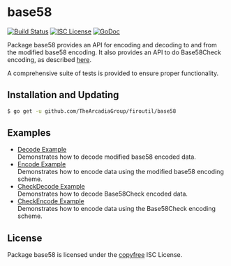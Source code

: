 base58
==========

[![Build Status](http://img.shields.io/travis/TheArcadiaGroup/firoutil.svg)](https://travis-ci.org/TheArcadiaGroup/firoutil)
[![ISC License](http://img.shields.io/badge/license-ISC-blue.svg)](http://copyfree.org)
[![GoDoc](https://img.shields.io/badge/godoc-reference-blue.svg)](http://godoc.org/github.com/TheArcadiaGroup/firoutil/base58)

Package base58 provides an API for encoding and decoding to and from the
modified base58 encoding.  It also provides an API to do Base58Check encoding,
as described [here](https://en.bitcoin.it/wiki/Base58Check_encoding).

A comprehensive suite of tests is provided to ensure proper functionality.

## Installation and Updating

```bash
$ go get -u github.com/TheArcadiaGroup/firoutil/base58
```

## Examples

* [Decode Example](http://godoc.org/github.com/TheArcadiaGroup/firoutil/base58#example-Decode)  
  Demonstrates how to decode modified base58 encoded data.
* [Encode Example](http://godoc.org/github.com/TheArcadiaGroup/firoutil/base58#example-Encode)  
  Demonstrates how to encode data using the modified base58 encoding scheme.
* [CheckDecode Example](http://godoc.org/github.com/TheArcadiaGroup/firoutil/base58#example-CheckDecode)  
  Demonstrates how to decode Base58Check encoded data.
* [CheckEncode Example](http://godoc.org/github.com/TheArcadiaGroup/firoutil/base58#example-CheckEncode)  
  Demonstrates how to encode data using the Base58Check encoding scheme.

## License

Package base58 is licensed under the [copyfree](http://copyfree.org) ISC
License.
